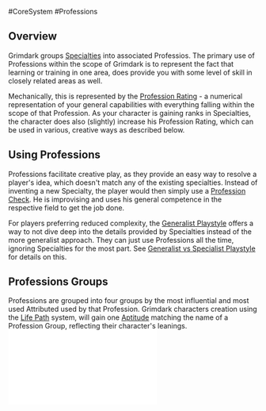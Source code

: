 #CoreSystem #Professions
## Overview
Grimdark groups [Specialties](/SkillSystem/Specialty.md) into associated Professios. The primary use of Professions within the scope of Grimdark is to represent the fact that learning or training in one area, does provide you with some level of skill in closely related areas as well. 

Mechanically, this is represented by the [Profession Rating](/SkillSystem/Profession%20Rating.md) - a numerical representation of your general capabilities with everything falling within the scope of that Profession. As your character is gaining ranks in Specialties, the character does also (slightly) increase his Profession Rating, which can be used in various, creative ways as described below.

## Using Professions
Professions facilitate creative play, as they provide an easy way to resolve a player's idea, which doesn't match any of the existing specialties. Instead of inventing a new Specialty, the player would then simply use a [Profession Check](/SkillSystem/Profession%20Check.md). He is improvising and uses his general competence in the respective field to get the job done.

For players preferring reduced complexity, the [Generalist Playstyle](</SkillSystem/Generalist Playstyle.md>) offers a way to not dive deep into the details provided by Specialties instead of the more generalist approach. They can just use Professions all the time, ignoring Specialties for the most part. See [Generalist vs Specialist Playstyle](/CoreSystem/Generalist%20vs%20Specialist%20Playstyle.md) for details on this.

## Professions Groups
Professions are grouped into four groups by the most influential and most used Attributed used by that Profession. Grimdark characters creation using the [Life Path](/LifePath/Life%20Path.md) system, will gain one [Aptitude](/CoreSystem/Aptitudes.md) matching the name of a Profession Group, reflecting their character's leanings.
![](</SkillSystem/List of Professions.md>)

